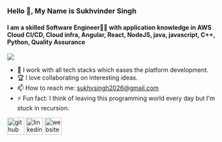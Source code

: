 ### Hello 👋, My Name is Sukhvinder Singh
#### I am a skilled Software Engineer🧑‍💻 with application knowledge in AWS Cloud CI/CD, Cloud infra, Angular, React, NodeJS, java, javascript, C++, Python, Quality Assurance
![](https://media.giphy.com/media/14kdiJUblbWBXy/giphy.gif)

- 🔭 I work with all tech stacks which eases the platform development.
- 🏆 I love collaborating on interesting ideas.
- 📫 How to reach me: sukhvsingh2026@gmail.com 
- ⚡ Fun fact: I think of leaving this programming world every day but I'm stuck in recursion. 


[<img src='https://cdn.jsdelivr.net/npm/simple-icons@3.0.1/icons/github.svg' alt='github' height='40'>](https://github.com/Sukhvsin2)  [<img src='https://cdn.jsdelivr.net/npm/simple-icons@3.0.1/icons/linkedin.svg' alt='linkedin' height='40'>](https://www.linkedin.com/in/sukhvsin2/)  [<img src='https://cdn.jsdelivr.net/npm/simple-icons@3.0.1/icons/icloud.svg' alt='website' height='40'>](https://sukh.netlify.app/)  

